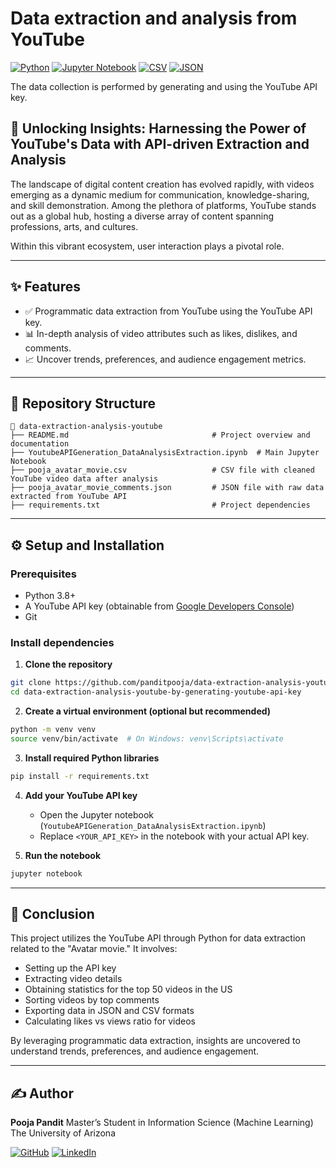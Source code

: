 # Data extraction and analysis from YouTube
[![Python](https://img.shields.io/badge/Python-3.8+-blue.svg?logo=python&logoColor=white)](https://www.python.org/)
[![Jupyter Notebook](https://img.shields.io/badge/Tool-Jupyter%20Notebook-orange?logo=jupyter&logoColor=white)](https://jupyter.org/)
[![CSV](https://img.shields.io/badge/Data-CSV-brightgreen?logo=read-the-docs)](https://datatracker.ietf.org/doc/html/rfc4180)
[![JSON](https://img.shields.io/badge/Data-JSON-lightgrey?logo=json)](https://www.json.org/json-en.html)

The data collection is performed by generating and using the YouTube API key.

## 🚀 Unlocking Insights: Harnessing the Power of YouTube's Data with API-driven Extraction and Analysis
The landscape of digital content creation has evolved rapidly, with videos emerging as a dynamic medium for communication, knowledge-sharing, and skill demonstration. Among the plethora of platforms, YouTube stands out as a global hub, hosting a diverse array of content spanning professions, arts, and cultures.

Within this vibrant ecosystem, user interaction plays a pivotal role.



---

## ✨ Features

- ✅ Programmatic data extraction from YouTube using the YouTube API key.
- 📊 In-depth analysis of video attributes such as likes, dislikes, and comments.
- 📈 Uncover trends, preferences, and audience engagement metrics.

---

## 📁 Repository Structure

```
📂 data-extraction-analysis-youtube
├── README.md                                # Project overview and documentation
├── YoutubeAPIGeneration_DataAnalysisExtraction.ipynb  # Main Jupyter Notebook
├── pooja_avatar_movie.csv                   # CSV file with cleaned YouTube video data after analysis
├── pooja_avatar_movie_comments.json         # JSON file with raw data extracted from YouTube API
├── requirements.txt                         # Project dependencies
```

---

## ⚙️ Setup and Installation

### Prerequisites
- Python 3.8+
- A YouTube API key (obtainable from [Google Developers Console](https://console.cloud.google.com/))
- Git

### Install dependencies

1. **Clone the repository**
```bash
git clone https://github.com/panditpooja/data-extraction-analysis-youtube-by-generating-youtube-api-key.git
cd data-extraction-analysis-youtube-by-generating-youtube-api-key
```

2. **Create a virtual environment (optional but recommended)**
```bash
python -m venv venv
source venv/bin/activate  # On Windows: venv\Scripts\activate
```

3. **Install required Python libraries**
```bash
pip install -r requirements.txt
```

4. **Add your YouTube API key**
   - Open the Jupyter notebook (`YoutubeAPIGeneration_DataAnalysisExtraction.ipynb`)
   - Replace `<YOUR_API_KEY>` in the notebook with your actual API key.

5. **Run the notebook**
```bash
jupyter notebook
```

---

## 📌 Conclusion
This project utilizes the YouTube API through Python for data extraction related to the "Avatar movie." It involves:

- Setting up the API key
- Extracting video details
- Obtaining statistics for the top 50 videos in the US
- Sorting videos by top comments
- Exporting data in JSON and CSV formats
- Calculating likes vs views ratio for videos

By leveraging programmatic data extraction, insights are uncovered to understand trends, preferences, and audience engagement.

---

## ✍️ Author

**Pooja Pandit**
Master’s Student in Information Science (Machine Learning)
The University of Arizona

[![GitHub](https://img.shields.io/badge/GitHub-panditpooja-black?logo=github)](https://github.com/panditpooja)
[![LinkedIn](https://img.shields.io/badge/LinkedIn-pooja--pandit-blue?logo=linkedin)](https://www.linkedin.com/in/pooja-pandit-177978135/)
